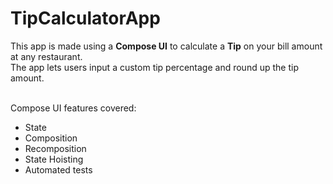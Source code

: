 # TipCalculatorApp
This app is made using a **Compose UI** to calculate a **Tip** on your bill amount at any restaurant.<br />
The app lets users input a custom tip percentage and round up the tip amount.<br /><br />

Compose UI features covered:<br />
* State
* Composition
* Recomposition
* State Hoisting
* Automated tests
